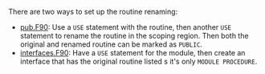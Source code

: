 There are two ways to set up the routine renaming:

- [pub.F90](pub.F90): Use a `USE` statement with the routine, then another `USE` statement to rename the routine in the scoping region.  Then both the original and renamed routine can be marked as `PUBLIC`.
- [interfaces.F90](interfaces.F90): Have a `USE` statement for the module, then create an interface that has the original routine listed s it's only `MODULE PROCEDURE`.

